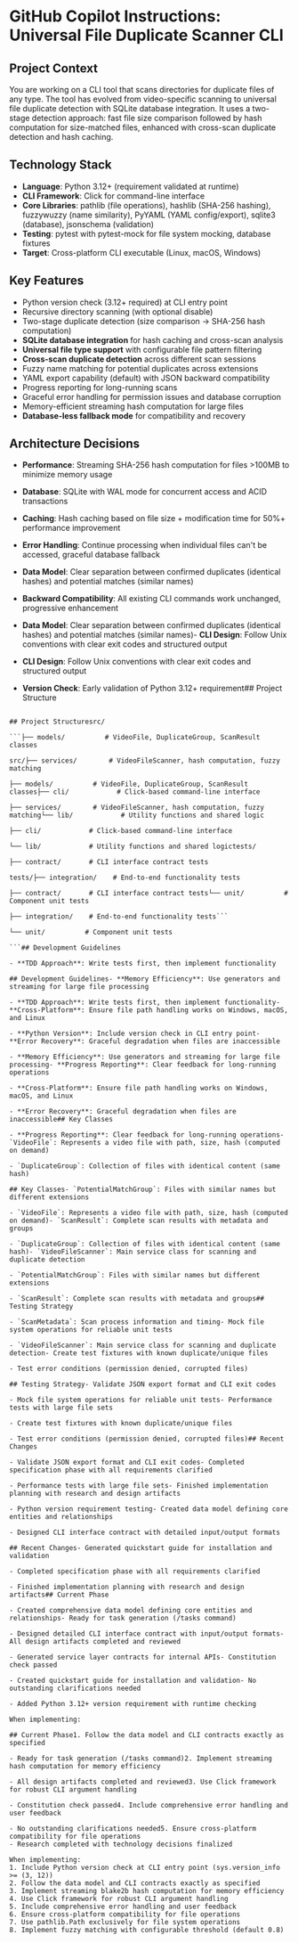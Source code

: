 # GitHub Copilot Instructions: Universal File Duplicate Scanner CLI

## Project Context

You are working on a CLI tool that scans directories for duplicate files of any type. The tool has evolved from video-specific scanning to universal file duplicate detection with SQLite database integration. It uses a two-stage detection approach: fast file size comparison followed by hash computation for size-matched files, enhanced with cross-scan duplicate detection and hash caching.



## Technology Stack

- **Language**: Python 3.12+ (requirement validated at runtime)
- **CLI Framework**: Click for command-line interface
- **Core Libraries**: pathlib (file operations), hashlib (SHA-256 hashing), fuzzywuzzy (name similarity), PyYAML (YAML config/export), sqlite3 (database), jsonschema (validation)
- **Testing**: pytest with pytest-mock for file system mocking, database fixtures
- **Target**: Cross-platform CLI executable (Linux, macOS, Windows)



## Key Features

- Python version check (3.12+ required) at CLI entry point
- Recursive directory scanning (with optional disable)
- Two-stage duplicate detection (size comparison → SHA-256 hash computation)
- **SQLite database integration** for hash caching and cross-scan analysis
- **Universal file type support** with configurable file pattern filtering
- **Cross-scan duplicate detection** across different scan sessions
- Fuzzy name matching for potential duplicates across extensions
- YAML export capability (default) with JSON backward compatibility
- Progress reporting for long-running scans
- Graceful error handling for permission issues and database corruption
- Memory-efficient streaming hash computation for large files
- **Database-less fallback mode** for compatibility and recovery

## Architecture Decisions

- **Performance**: Streaming SHA-256 hash computation for files >100MB to minimize memory usage
- **Database**: SQLite with WAL mode for concurrent access and ACID transactions
- **Caching**: Hash caching based on file size + modification time for 50%+ performance improvement
- **Error Handling**: Continue processing when individual files can't be accessed, graceful database fallback
- **Data Model**: Clear separation between confirmed duplicates (identical hashes) and potential matches (similar names)
- **Backward Compatibility**: All existing CLI commands work unchanged, progressive enhancement

- **Data Model**: Clear separation between confirmed duplicates (identical hashes) and potential matches (similar names)- **CLI Design**: Follow Unix conventions with clear exit codes and structured output

- **CLI Design**: Follow Unix conventions with clear exit codes and structured output

- **Version Check**: Early validation of Python 3.12+ requirement## Project Structure

```

## Project Structuresrc/

```├── models/          # VideoFile, DuplicateGroup, ScanResult classes

src/├── services/        # VideoFileScanner, hash computation, fuzzy matching

├── models/          # VideoFile, DuplicateGroup, ScanResult classes├── cli/            # Click-based command-line interface

├── services/        # VideoFileScanner, hash computation, fuzzy matching└── lib/            # Utility functions and shared logic

├── cli/            # Click-based command-line interface

└── lib/            # Utility functions and shared logictests/

├── contract/       # CLI interface contract tests

tests/├── integration/    # End-to-end functionality tests

├── contract/       # CLI interface contract tests└── unit/          # Component unit tests

├── integration/    # End-to-end functionality tests```

└── unit/          # Component unit tests

```## Development Guidelines

- **TDD Approach**: Write tests first, then implement functionality

## Development Guidelines- **Memory Efficiency**: Use generators and streaming for large file processing

- **TDD Approach**: Write tests first, then implement functionality- **Cross-Platform**: Ensure file path handling works on Windows, macOS, and Linux

- **Python Version**: Include version check in CLI entry point- **Error Recovery**: Graceful degradation when files are inaccessible

- **Memory Efficiency**: Use generators and streaming for large file processing- **Progress Reporting**: Clear feedback for long-running operations

- **Cross-Platform**: Ensure file path handling works on Windows, macOS, and Linux

- **Error Recovery**: Graceful degradation when files are inaccessible## Key Classes

- **Progress Reporting**: Clear feedback for long-running operations- `VideoFile`: Represents a video file with path, size, hash (computed on demand)

- `DuplicateGroup`: Collection of files with identical content (same hash)

## Key Classes- `PotentialMatchGroup`: Files with similar names but different extensions

- `VideoFile`: Represents a video file with path, size, hash (computed on demand)- `ScanResult`: Complete scan results with metadata and groups

- `DuplicateGroup`: Collection of files with identical content (same hash)- `VideoFileScanner`: Main service class for scanning and duplicate detection

- `PotentialMatchGroup`: Files with similar names but different extensions

- `ScanResult`: Complete scan results with metadata and groups## Testing Strategy

- `ScanMetadata`: Scan process information and timing- Mock file system operations for reliable unit tests

- `VideoFileScanner`: Main service class for scanning and duplicate detection- Create test fixtures with known duplicate/unique files

- Test error conditions (permission denied, corrupted files)

## Testing Strategy- Validate JSON export format and CLI exit codes

- Mock file system operations for reliable unit tests- Performance tests with large file sets

- Create test fixtures with known duplicate/unique files

- Test error conditions (permission denied, corrupted files)## Recent Changes

- Validate JSON export format and CLI exit codes- Completed specification phase with all requirements clarified

- Performance tests with large file sets- Finished implementation planning with research and design artifacts

- Python version requirement testing- Created data model defining core entities and relationships

- Designed CLI interface contract with detailed input/output formats

## Recent Changes- Generated quickstart guide for installation and validation

- Completed specification phase with all requirements clarified

- Finished implementation planning with research and design artifacts## Current Phase

- Created comprehensive data model defining core entities and relationships- Ready for task generation (/tasks command)

- Designed detailed CLI interface contract with input/output formats- All design artifacts completed and reviewed

- Generated service layer contracts for internal APIs- Constitution check passed

- Created quickstart guide for installation and validation- No outstanding clarifications needed

- Added Python 3.12+ version requirement with runtime checking

When implementing:

## Current Phase1. Follow the data model and CLI contracts exactly as specified

- Ready for task generation (/tasks command)2. Implement streaming hash computation for memory efficiency

- All design artifacts completed and reviewed3. Use Click framework for robust CLI argument handling

- Constitution check passed4. Include comprehensive error handling and user feedback

- No outstanding clarifications needed5. Ensure cross-platform compatibility for file operations
- Research completed with technology decisions finalized

When implementing:
1. Include Python version check at CLI entry point (sys.version_info >= (3, 12))
2. Follow the data model and CLI contracts exactly as specified
3. Implement streaming blake2b hash computation for memory efficiency
4. Use Click framework for robust CLI argument handling
5. Include comprehensive error handling and user feedback
6. Ensure cross-platform compatibility for file operations
7. Use pathlib.Path exclusively for file system operations
8. Implement fuzzy matching with configurable threshold (default 0.8)